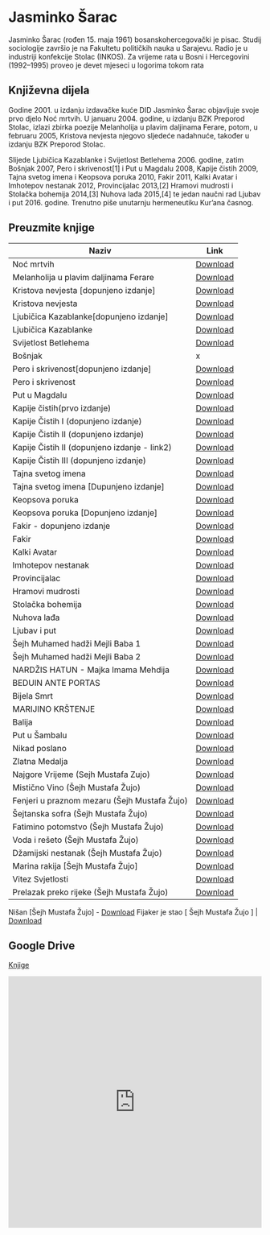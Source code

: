 # Jasminko Šarac

Jasminko Šarac (rođen 15. maja 1961) bosanskohercegovački je pisac. Studij sociologije završio je na Fakultetu političkih nauka u Sarajevu. Radio je u industriji konfekcije Stolac (INKOS). Za vrijeme rata u Bosni i Hercegovini (1992–1995) proveo je devet mjeseci u logorima tokom rata

## Književna dijela

Godine 2001. u izdanju izdavačke kuće DID Jasminko Šarac objavljuje svoje prvo djelo Noć mrtvih. U januaru 2004. godine, u izdanju BZK Preporod Stolac, izlazi zbirka poezije Melanholija u plavim daljinama Ferare, potom, u februaru 2005, Kristova nevjesta njegovo sljedeće nadahnuće, također u izdanju BZK Preporod Stolac.

Slijede Ljubičica Kazablanke i Svijetlost Betlehema 2006. godine, zatim Bošnjak 2007, Pero i skrivenost[1] i Put u Magdalu 2008, Kapije čistih 2009, Tajna svetog imena i Keopsova poruka 2010, Fakir 2011, Kalki Avatar i Imhotepov nestanak 2012, Provincijalac 2013,[2] Hramovi mudrosti i Stolačka bohemija 2014,[3] Nuhova lađa 2015,[4] te jedan naučni rad Ljubav i put 2016. godine.
Trenutno piše unutarnju hermeneutiku Kur’ana časnog.

## Preuzmite knjige

Naziv | Link
------------ | -------------
Noć mrtvih | [Download](https://jasminko.github.io/knjige/betlehema.pdf)
Melanholija u plavim daljinama Ferare | [Download](https://jasminko.github.io/knjige/melahonija.pdf)
Kristova nevjesta [dopunjeno izdanje] | [Download](https://github.com/jasminko/jasminko.github.io/raw/master/knjige/Kristova%20nevjesta%20%5Bdopunjeno%20izdanje%5D.pdf)
Kristova nevjesta | [Download](https://jasminko.github.io/knjige/kristova-nevjesta.pdf)
Ljubičica Kazablanke[dopunjeno izdanje] | [Download](https://raw.githubusercontent.com/jasminko/jasminko.github.io/master/knjige/Ljubi%C4%8Dica%20Kazablanke%5Bdopunjeno%20izdanje%5D.pdf)
Ljubičica Kazablanke | [Download](https://jasminko.github.io/knjige/ljubicica.pdf)
Svijetlost Betlehema | [Download](https://jasminko.github.io/knjige/betlehema.pdf)
Bošnjak | x
Pero i skrivenost[dopunjeno izdanje] | [Download](https://raw.githubusercontent.com/jasminko/jasminko.github.io/master/knjige/Pero%20i%20skrivenost%5Bdopunjeno%20izdanje%5D.pdf)
Pero i skrivenost | [Download](https://jasminko.github.io/knjige/pero-i-skrivenost.doc)
Put u Magdalu | [Download](https://jasminko.github.io/knjige/put-u-magdalu.doc)
Kapije čistih(prvo izdanje) | [Download](https://jasminko.github.io/knjige/kapije.doc)
Kapije Čistih I (dopunjeno izdanje) | [Download](https://github.com/jasminko/jasminko.github.io/raw/master/knjige/Kapije%20%C4%8Cistih%20I%20(Jasminko%20%C5%A0arac)%5Bdopunjeno%20izdanje%5D.pdf) 
Kapije Čistih II (dopunjeno izdanje) | [Download](https://drive.google.com/file/d/1wyBXSavGMDtmYLF4HYkCxmanhZyKp_Sw/view?usp=sharing)
Kapije Čistih II (dopunjeno izdanje - link2) | [Download](https://www.scribd.com/document/546922493/Kapije-%C4%8Cistih-II-Jasminko-%C5%A0arac-Dopunjeno-Izdanje)
Kapije Čistih III (dopunjeno izdanje) | [Download](https://github.com/jasminko/jasminko.github.io/raw/master/knjige/Kapije%20%C4%8Cistih%20III%20(Jasminko%20%C5%A0arac)%5Bdopunjeno%20izdanje%5D.pdf)
Tajna svetog imena | [Download](https://jasminko.github.io/knjige/tajne-svetog-imena.doc)
Tajna svetog imena [Dupunjeno izdanje] | [Download](https://www.scribd.com/document/551637032/Tajna-Svetog-Imena-Dopunjeno-Izdanje-Jasminko-%C5%A0arac-https-jasminko-github-io) 
Keopsova poruka | [Download](https://jasminko.github.io/knjige/keopsova-poruka.doc)
Keopsova poruka [Dopunjeno izdanje] | [Download](https://www.scribd.com/document/551636524/KEOPSOVA-PORUKA-Dopunjeno-Izdanje-Jasminko-%C5%A0arac-https-jasminko-github-io)
Fakir - dopunjeno izdanje | [Download](https://raw.githubusercontent.com/jasminko/jasminko.github.io/master/knjige/Fakir%20ispravljeno%20i%20dopunjeno%20izdanje.pdf)
Fakir | [Download](https://jasminko.github.io/knjige/fakir.pdf)
Kalki Avatar | [Download](https://jasminko.github.io/knjige/kalki-avatar.pdf )
Imhotepov nestanak | [Download](https://jasminko.github.io/knjige/imhotepov-nestanak.pdf )
Provincijalac | [Download](https://jasminko.github.io/knjige/provincijalac.pdf)
Hramovi mudrosti | [Download](https://jasminko.github.io/knjige/hramovi-mudrosti.pdf)
Stolačka bohemija | [Download](https://jasminko.github.io/knjige/stolacka-bohemija.pdf)
Nuhova lađa | [Download](https://jasminko.github.io/knjige/nuhova-ladja.pdf)
Ljubav i put | [Download](https://jasminko.github.io/knjige/ljubav-i-put.pdf)
Šejh Muhamed hadži Mejli Baba 1 | [Download](https://jasminko.github.io/knjige/mejli-baba1.pdf)
Šejh Muhamed hadži Mejli Baba 2 | [Download](https://jasminko.github.io/knjige/mejli-baba2.docx)
NARDŽIS HATUN - Majka Imama Mehdija  | [Download](https://jasminko.github.io/knjige/majka-imama.docx)
BEDUIN ANTE PORTAS | [Download](https://github.com/jasminko/jasminko.github.io/raw/master/knjige/BEDUIN%20ANTE%20PORTAS.pdf)
Bijela Smrt | [Download](https://github.com/jasminko/jasminko.github.io/raw/master/knjige/Bijela%20Smrt.pdf)
MARIJINO KRŠTENJE | [Download](https://github.com/jasminko/jasminko.github.io/raw/master/knjige/MARIJINO%20KR%C5%A0TENJE.pdf)
Balija | [Download](https://github.com/jasminko/jasminko.github.io/raw/master/knjige/Balija%20(Jasminko%20%C5%A0arac).pdf)
Put u Šambalu | [Download](https://github.com/jasminko/jasminko.github.io/raw/master/knjige/Put%20u%20%C5%A0ambalu%20(Jasminko%20%C5%A0arac).pdf)
Nikad poslano | [Download](https://github.com/jasminko/jasminko.github.io/raw/master/knjige/Nikad%20poslano%20(Jasminko%20%C5%A0arac)%20jasminko.github.com.pdf)
Zlatna Medalja | [Download](https://github.com/jasminko/jasminko.github.io/raw/master/knjige/Zlatna%20Medalja%20(Jasminko%20%C5%A0arac)%20jasminko.github.com.pdf)
Najgore Vrijeme (Sejh Mustafa Zujo) | [Download](https://raw.githubusercontent.com/jasminko/jasminko.github.io/master/knjige/Najgore%20Vrijeme%20(%C5%A0ejh%20Mustafa%20%C5%BDujo).pdf)
Mistično Vino (Šejh Mustafa Žujo) | [Download](https://raw.githubusercontent.com/jasminko/jasminko.github.io/master/knjige/Misti%C4%8Dno%20Vino.pdf)
Fenjeri u praznom mezaru (Šejh Mustafa Žujo) | [Download](https://raw.githubusercontent.com/jasminko/jasminko.github.io/master/knjige/Fenjeri%20u%20praznom%20mezaru%20(%C5%A1ejh%20Mustafa%20%C5%BDujo)%20-%20jasminko.github.io%20.pdf)
Šejtanska sofra (Šejh Mustafa Žujo) | [Download](https://raw.githubusercontent.com/jasminko/jasminko.github.io/master/knjige/%C5%A0ejtanska%20Sofra%20(%C5%A1ejh%20Mustafa%20%C5%BDujo)%20-%20jasminko.github.io.pdf)
Fatimino potomstvo (Šejh Mustafa Žujo) | [Download](https://raw.githubusercontent.com/jasminko/jasminko.github.io/master/knjige/Fatimino%20Potomstvo%20(%C5%A0ejh%20Mustafa%20%C5%BDujo)%20-%20Jasminko%20%C5%A0arac%20-%20%5Bjasminko.github.io%5D.pdf)
Voda i rešeto (Šejh Mustafa Žujo) | [Download](https://raw.githubusercontent.com/jasminko/jasminko.github.io/master/knjige/Voda%20i%20Re%C5%A1eto%20(%C5%A0ejh%20Mustafa%20%C5%BDujo)%20-%20Jasminko%20%C5%A0arac%20-%20%5Bjasminko.github.io%5D.pdf)
Džamijski nestanak (Šejh Mustafa Žujo) | [Download](https://raw.githubusercontent.com/jasminko/jasminko.github.io/master/knjige/D%C5%BEamijski%20Nestanak%20(%C5%A0ejh%20Mustafa%20%C5%BDujo)%20-%20Jasminko%20%C5%A0arac%20-%20jasminko.github.io.pdf)
Marina rakija [Šejh Mustafa Žujo] | [Download](https://raw.githubusercontent.com/jasminko/jasminko.github.io/master/knjige/Marina%20Rakija%20%5B%C5%A0ejh%20Mustafa%20%C5%BDujo%5D%20-%20Jasminko%20%C5%A0arac%20-%20%5B%20jasminko.github.io%20%5D.pdf)
Vitez Svjetlosti | [Download](https://raw.githubusercontent.com/jasminko/jasminko.github.io/master/knjige/Vitez%20u%20Svjetosti%20%5B%20%C5%A0ejh%20Murteza%20%5D%20-%20Jasminko%20%C5%A0arac%20%5B%20jasminko.github.io%20%5D.pdf)
Prelazak preko rijeke (Šejh Mustafa Žujo)  | [Download](https://raw.githubusercontent.com/jasminko/jasminko.github.io/master/knjige/Prelazak%20preko%20rijeke%20%5BSejh%20Mustafa%20Zujo%5D%20-%20Jasminko%20Sarac%20-%20%5Bjasminko.github.io%20%5D.pdf)
Nišan [Šejh Mustafa Žujo] - [Download](https://raw.githubusercontent.com/jasminko/jasminko.github.io/master/knjige/Ni%C5%A1an%20%5B%20%C5%A0ejh%20Mustafa%20%C5%BDujo%20%5D%20-%20Jasminko%20%C5%A0arac%20-%20%5B%20jasminko.github.io%20%5D.pdf)
Fijaker je stao [ Šejh Mustafa Žujo ] | [Download](https://raw.githubusercontent.com/jasminko/jasminko.github.io/master/knjige/Fijaker%20je%20stao%20%5B%20%C5%A0ejh%20Mustafa%20%C5%BDujo%5D%20-%20Jasminko%20%C5%A0arac%20-%20%5B%20jasminko.github.io%20%5D.pdf)

## Google Drive 

[Knjige](https://drive.google.com/drive/folders/10n1pSev3GnRYpJhjO_CM3tkhAPzB5mIy?usp=sharing)

<iframe frameborder="0" height="500px" src="https://drive.google.com/embeddedfolderview?id=10n1pSev3GnRYpJhjO_CM3tkhAPzB5mIy#list" width="100%"></iframe>

<!-- Global site tag (gtag.js) - Google Analytics -->
<script async src="https://www.googletagmanager.com/gtag/js?id=UA-175515772-1"></script>
<script>
  window.dataLayer = window.dataLayer || [];
  function gtag(){dataLayer.push(arguments);}
  gtag('js', new Date());

  gtag('config', 'UA-175515772-1');
</script>



